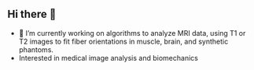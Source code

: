 ## Hi there 👋

- 🔭 I’m currently working on algorithms to analyze MRI data, using T1 or T2 images to fit fiber orientations in muscle, brain, and synthetic phantoms.
- Interested in medical image analysis and biomechanics
